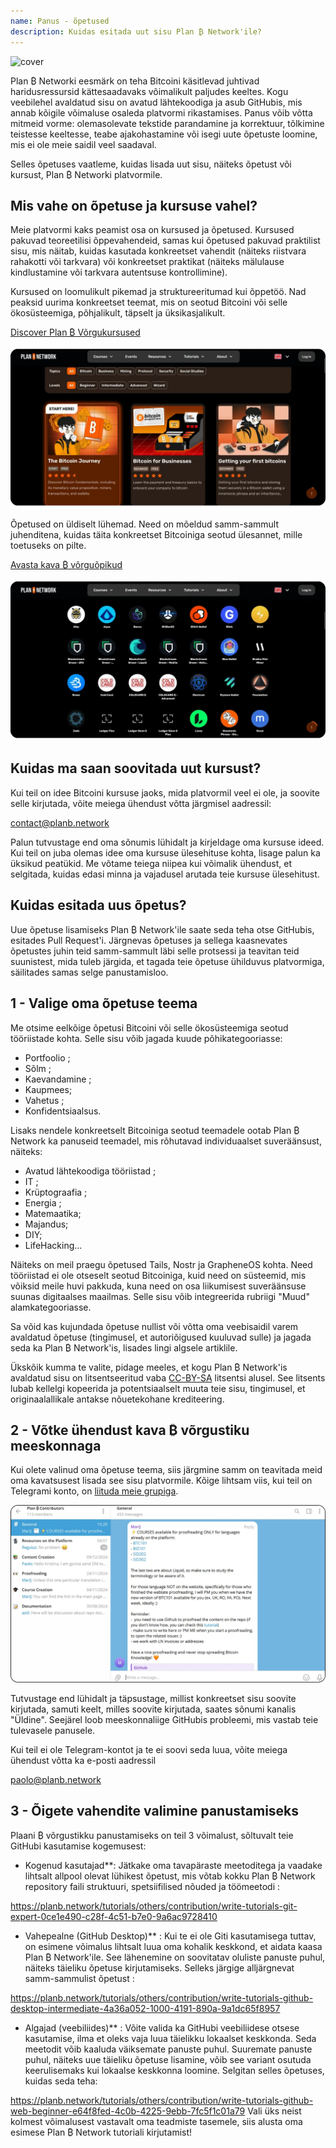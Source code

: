```yaml
---
name: Panus - õpetused
description: Kuidas esitada uut sisu Plan ₿ Network'ile?
---
```

![cover](assets/cover.webp)

Plan ₿ Networki eesmärk on teha Bitcoini käsitlevad juhtivad haridusressursid kättesaadavaks võimalikult paljudes keeltes. Kogu veebilehel avaldatud sisu on avatud lähtekoodiga ja asub GitHubis, mis annab kõigile võimaluse osaleda platvormi rikastamises. Panus võib võtta mitmeid vorme: olemasolevate tekstide parandamine ja korrektuur, tõlkimine teistesse keeltesse, teabe ajakohastamine või isegi uute õpetuste loomine, mis ei ole meie saidil veel saadaval.

Selles õpetuses vaatleme, kuidas lisada uut sisu, näiteks õpetust või kursust, Plan ₿ Networki platvormile.

## Mis vahe on õpetuse ja kursuse vahel?

Meie platvormi kaks peamist osa on kursused ja õpetused. Kursused pakuvad teoreetilisi õppevahendeid, samas kui õpetused pakuvad praktilist sisu, mis näitab, kuidas kasutada konkreetset vahendit (näiteks riistvara rahakotti või tarkvara) või konkreetset praktikat (näiteks mälulause kindlustamine või tarkvara autentsuse kontrollimine).

Kursused on loomulikult pikemad ja struktureeritumad kui õppetöö. Nad peaksid uurima konkreetset teemat, mis on seotud Bitcoini või selle ökosüsteemiga, põhjalikult, täpselt ja üksikasjalikult.

[Discover Plan ₿ Võrgukursused](https://planb.network/courses)

![TUTO](assets/fr/37.webp)

Õpetused on üldiselt lühemad. Need on mõeldud samm-sammult juhenditena, kuidas täita konkreetset Bitcoiniga seotud ülesannet, mille toetuseks on pilte.

[Avasta kava ₿ võrguõpikud](https://planb.network/tutorials)

![TUTO](assets/fr/38.webp)

## Kuidas ma saan soovitada uut kursust?

Kui teil on idee Bitcoini kursuse jaoks, mida platvormil veel ei ole, ja soovite selle kirjutada, võite meiega ühendust võtta järgmisel aadressil:

contact@planb.network

Palun tutvustage end oma sõnumis lühidalt ja kirjeldage oma kursuse ideed. Kui teil on juba olemas idee oma kursuse ülesehituse kohta, lisage palun ka üksikud peatükid. Me võtame teiega niipea kui võimalik ühendust, et selgitada, kuidas edasi minna ja vajadusel arutada teie kursuse ülesehitust.

## Kuidas esitada uus õpetus?

Uue õpetuse lisamiseks Plan ₿ Network'ile saate seda teha otse GitHubis, esitades Pull Request'i. Järgnevas õpetuses ja sellega kaasnevates õpetustes juhin teid samm-sammult läbi selle protsessi ja teavitan teid suunistest, mida tuleb järgida, et tagada teie õpetuse ühilduvus platvormiga, säilitades samas selge panustamisloo.

## 1 - Valige oma õpetuse teema

Me otsime eelkõige õpetusi Bitcoini või selle ökosüsteemiga seotud tööriistade kohta. Selle sisu võib jagada kuude põhikategooriasse:


- Portfoolio ;
- Sõlm ;
- Kaevandamine ;
- Kaupmees;
- Vahetus ;
- Konfidentsiaalsus.

Lisaks nendele konkreetselt Bitcoiniga seotud teemadele ootab Plan ₿ Network ka panuseid teemadel, mis rõhutavad individuaalset suveräänsust, näiteks:


- Avatud lähtekoodiga tööriistad ;
- IT ;
- Krüptograafia ;
- Energia ;
- Matemaatika;
- Majandus;
- DIY;
- LifeHacking...

Näiteks on meil praegu õpetused Tails, Nostr ja GrapheneOS kohta. Need tööriistad ei ole otseselt seotud Bitcoiniga, kuid need on süsteemid, mis võiksid meile huvi pakkuda, kuna need on osa liikumisest suveräänsuse suunas digitaalses maailmas. Selle sisu võib integreerida rubriigi "Muud" alamkategooriasse.

Sa võid kas kujundada õpetuse nullist või võtta oma veebisaidil varem avaldatud õpetuse (tingimusel, et autoriõigused kuuluvad sulle) ja jagada seda ka Plan ₿ Network'is, lisades lingi algsele artiklile.

Ükskõik kumma te valite, pidage meeles, et kogu Plan ₿ Network'is avaldatud sisu on litsentseeritud vaba [CC-BY-SA](https://creativecommons.org/licenses/by-sa/4.0/) litsentsi alusel. See litsents lubab kellelgi kopeerida ja potentsiaalselt muuta teie sisu, tingimusel, et originaalallikale antakse nõuetekohane krediteering.

## 2 - Võtke ühendust kava ₿ võrgustiku meeskonnaga

Kui olete valinud oma õpetuse teema, siis järgmine samm on teavitada meid oma kavatsusest lisada see sisu platvormile. Kõige lihtsam viis, kui teil on Telegrami konto, on [liituda meie grupiga](https://t.me/PlanBNetwork_ContentBuilder).

![TUTO](assets/fr/39.webp)

Tutvustage end lühidalt ja täpsustage, millist konkreetset sisu soovite kirjutada, samuti keelt, milles soovite kirjutada, saates sõnumi kanalis "Üldine". Seejärel loob meeskonnaliige GitHubis probleemi, mis vastab teie tulevasele panusele.

Kui teil ei ole Telegram-kontot ja te ei soovi seda luua, võite meiega ühendust võtta ka e-posti aadressil

paolo@planb.network

## 3 - Õigete vahendite valimine panustamiseks

Plaani ₿ võrgustikku panustamiseks on teil 3 võimalust, sõltuvalt teie GitHubi kasutamise kogemusest:


- Kogenud kasutajad**: Jätkake oma tavapäraste meetoditega ja vaadake lihtsalt allpool olevat lühikest õpetust, mis võtab kokku Plan ₿ Network repository faili struktuuri, spetsiifilised nõuded ja töömeetodi :

https://planb.network/tutorials/others/contribution/write-tutorials-git-expert-0ce1e490-c28f-4c51-b7e0-9a6ac9728410

- Vahepealne (GitHub Desktop)** : Kui te ei ole Giti kasutamisega tuttav, on esimene võimalus lihtsalt luua oma kohalik keskkond, et aidata kaasa Plan ₿ Network'ile. See lähenemine on soovitatav oluliste panuste puhul, näiteks täieliku õpetuse kirjutamiseks. Selleks järgige alljärgnevat samm-sammulist õpetust :

https://planb.network/tutorials/others/contribution/write-tutorials-github-desktop-intermediate-4a36a052-1000-4191-890a-9a1dc65f8957

- Algajad (veebiliides)** : Võite valida ka GitHubi veebiliidese otsese kasutamise, ilma et oleks vaja luua täielikku lokaalset keskkonda. Seda meetodit võib kaaluda väiksemate panuste puhul. Suuremate panuste puhul, näiteks uue täieliku õpetuse lisamine, võib see variant osutuda keerulisemaks kui lokaalse keskkonna loomine. Selgitan selles õpetuses, kuidas seda teha:

https://planb.network/tutorials/others/contribution/write-tutorials-github-web-beginner-e64f8fed-4c0b-4225-9ebb-7fc5f1c01a79
Vali üks neist kolmest võimalusest vastavalt oma teadmiste tasemele, siis alusta oma esimese Plan ₿ Network tutoriali kirjutamist!
